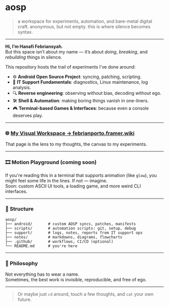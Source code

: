 # aosp

> a workspace for experiments, automation, and bare-metal digital craft.
> anonymous, but not empty. this is where silence becomes syntax.

---

**Hi, I’m Hanafi Febriansyah.**  
But this space isn’t about my name — it’s about _doing_, _breaking_, and _rebuilding_ things in silence.

This repository hosts the trail of experiments I’ve done around:

- ⚙️ **Android Open Source Project**: syncing, patching, scripting.
- 🔧 **IT Support Fundamentals**: diagnostics, Linux maintenance, log analysis.
- 🔍 **Reverse engineering**: observing without bias, decoding without ego.
- 🛠 **Shell & Automation**: making boring things vanish in one-liners.
- 🎮 **Terminal-based Games & Interfaces**: because even a console deserves play.

---

### 🌐 [My Visual Workspace → febrianporto.framer.wiki](https://febrianporto.framer.wiki)

That page is the lens to my thoughts, the canvas to my experiments.

---

### 🎞️ Motion Playground (coming soon)

If you're reading this in a terminal that supports animation (like `glow`), you might feel some life in the lines. If not — imagine.  
Soon: custom ASCII UI tools, a loading game, and more weird CLI interfaces.

---

### 📁 Structure

```
aosp/
├── android/       # custom AOSP syncs, patches, manifests
├── scripts/       # automation scripts: git, setup, debug
├── support/       # logs, notes, reports from IT support ops
├── notes/         # markdowns, diagrams, flowcharts
├── .github/       # workflows, CI/CD (optional)
└── README.md      # you're here
```

---

### 💭 Philosophy

Not everything has to wear a name.  
Sometimes, the best work is invisible, reproducible, and free of ego.

---

> Or maybe just `cd` around, touch a few thoughts, and `cat` your own future.
